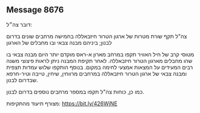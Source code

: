 ## Message 8676

דובר צה״ל:

צה"ל תקף שורת מטרות של ארגון הטרור חיזבאללה בחמישה מרחבים שונים בדרום לבנון; ביניהם מבנה צבאי ובו מחבלים של הארגון

מטוסי קרב של חיל האוויר תקפו במרחב מארון א-ראס מוקדם יותר היום מבנה צבאי בו שהו מחבלים מארגון הטרור חיזבאללה. לאחר תקיפת המבנה ניתן לראות פיצוצי משנה רבים המעידים על המצאות אמצעי לחימה במקום. בנוסף הותקפו שלוש עמדות תצפית ומבנה צבאי של ארגון הטרור חיזבאללה במרחבים מרווחין, שיחין, טייבה וטיר-חרפא שבדרום לבנון. 

כמו כן, כוחות צה"ל תקפו במספר מרחבים נוספים בדרום לבנון.

מצורף תיעוד מהתקיפות:  https://bit.ly/426WjNE

